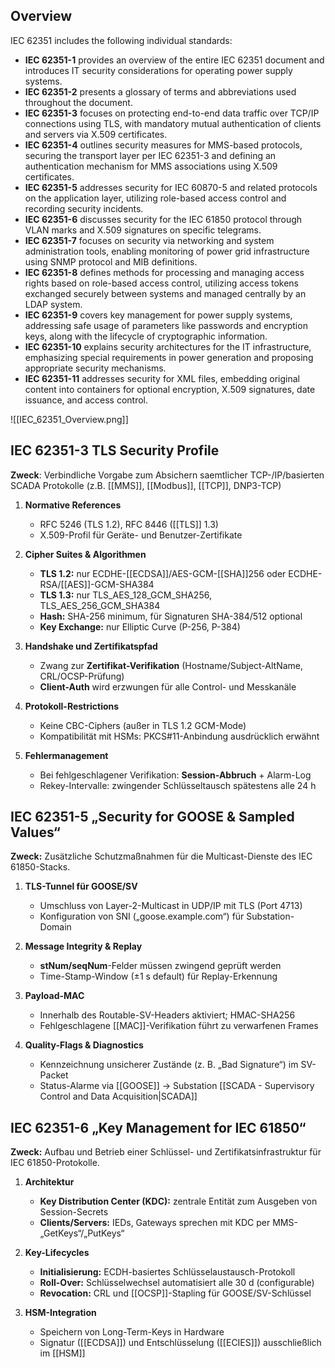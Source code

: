 ## Overview
IEC 62351 includes the following individual standards:

- **IEC 62351-1** provides an overview of the entire IEC 62351 document and introduces IT security considerations for operating power supply systems.
- **IEC 62351-2** presents a glossary of terms and abbreviations used throughout the document.
- **IEC 62351-3** focuses on protecting end-to-end data traffic over TCP/IP connections using TLS, with mandatory mutual authentication of clients and servers via X.509 certificates.
- **IEC 62351-4** outlines security measures for MMS-based protocols, securing the transport layer per IEC 62351-3 and defining an authentication mechanism for MMS associations using X.509 certificates.
- **IEC 62351-5** addresses security for IEC 60870-5 and related protocols on the application layer, utilizing role-based access control and recording security incidents.
- **IEC 62351-6** discusses security for the IEC 61850 protocol through VLAN marks and X.509 signatures on specific telegrams.
- **IEC 62351-7** focuses on security via networking and system administration tools, enabling monitoring of power grid infrastructure using SNMP protocol and MIB definitions.
- **IEC 62351-8** defines methods for processing and managing access rights based on role-based access control, utilizing access tokens exchanged securely between systems and managed centrally by an LDAP system.
- **IEC 62351-9** covers key management for power supply systems, addressing safe usage of parameters like passwords and encryption keys, along with the lifecycle of cryptographic information.
- **IEC 62351-10** explains security architectures for the IT infrastructure, emphasizing special requirements in power generation and proposing appropriate security mechanisms.
- **IEC 62351-11** addresses security for XML files, embedding original content into containers for optional encryption, X.509 signatures, date issuance, and access control.

![[IEC_62351_Overview.png]]


## IEC 62351-3 TLS Security Profile
**Zweck**: Verbindliche Vorgabe zum Absichern saemtlicher TCP-/IP/basierten SCADA Protokolle (z.B. [[MMS]], [[Modbus]], [[TCP]], DNP3-TCP)

1. **Normative References**
    - RFC 5246 (TLS 1.2), RFC 8446 ([[TLS]] 1.3)
    - X.509-Profil für Geräte- und Benutzer-Zertifikate

2. **Cipher Suites & Algorithmen**    
    - **TLS 1.2:** nur ECDHE-[[ECDSA]]/AES-GCM-[[SHA]]256 oder ECDHE-RSA/[[AES]]-GCM-SHA384
    - **TLS 1.3:** nur TLS_AES_128_GCM_SHA256, TLS_AES_256_GCM_SHA384
    - **Hash:** SHA-256 minimum, für Signaturen SHA-384/512 optional
    - **Key Exchange:** nur Elliptic Curve (P-256, P-384)

3. **Handshake und Zertifikatspfad**    
    - Zwang zur **Zertifikat-Verifikation** (Hostname/Subject-AltName, CRL/OCSP-Prüfung)
    - **Client-Auth** wird erzwungen für alle Control- und Messkanäle

4. **Protokoll-Restrictions**    
    - Keine CBC-Ciphers (außer in TLS 1.2 GCM-Mode)
    - Kompatibilität mit HSMs: PKCS#11-Anbindung ausdrücklich erwähnt

5. **Fehlermanagement**    
    - Bei fehlgeschlagener Verifikation: **Session-Abbruch** + Alarm-Log
    - Rekey-Intervalle: zwingender Schlüsseltausch spätestens alle 24 h


## IEC 62351-5 „Security for GOOSE & Sampled Values“

**Zweck:** Zusätzliche Schutzmaßnahmen für die Multicast-Dienste des IEC 61850-Stacks.

1. **TLS-Tunnel für GOOSE/SV**
    - Umschluss von Layer-2-Multicast in UDP/IP mit TLS (Port 4713)
    - Konfiguration von SNI („goose.example.com“) für Substation-Domain

2. **Message Integrity & Replay**
    - **stNum/seqNum**-Felder müssen zwingend geprüft werden
    - Time-Stamp-Window (±1 s default) für Replay-Erkennung

3. **Payload-MAC**
    - Innerhalb des Routable-SV-Headers aktiviert; HMAC-SHA256
    - Fehlgeschlagene [[MAC]]-Verifikation führt zu verwarfenen Frames

4. **Quality-Flags & Diagnostics**
    - Kennzeichnung unsicherer Zustände (z. B. „Bad Signature“) im SV-Packet
    - Status-Alarme via [[GOOSE]] → Substation [[SCADA - Supervisory Control and Data Acquisition|SCADA]]


## IEC 62351-6 „Key Management for IEC 61850“

**Zweck:** Aufbau und Betrieb einer Schlüssel- und Zertifikatsinfrastruktur für IEC 61850-Protokolle.

1. **Architektur**
    - **Key Distribution Center (KDC):** zentrale Entität zum Ausgeben von Session-Secrets
    - **Clients/Servers:** IEDs, Gateways sprechen mit KDC per MMS-„GetKeys“/„PutKeys“

2. **Key-Lifecycles**
    - **Initialisierung:** ECDH-basiertes Schlüsselaustausch-Protokoll
    - **Roll-Over:** Schlüsselwechsel automatisiert alle 30 d (configurable)
    - **Revocation:** CRL und [[OCSP]]-Stapling für GOOSE/SV-Schlüssel

3. **HSM-Integration**
    - Speichern von Long-Term-Keys in Hardware
    - Signatur ([[ECDSA]]) und Entschlüsselung ([[ECIES]]) ausschließlich im [[HSM]]